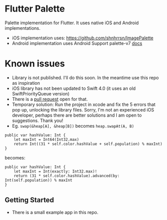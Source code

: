 # Flutter Palette

Palette implementation for Flutter. It uses native iOS and Android implementations.

- iOS implementation uses: https://github.com/shnhrrsn/ImagePalette
- Android implementation uses Android Support palette-v7 [docs](https://developer.android.com/reference/android/support/v7/graphics/Palette)

# Known issues
- Library is not published. I'll do this soon. In the meantime use this repo as inspiration
- iOS library has not been updated to Swift 4.0 (it uses an old SwiftPriorityQueue version)
 - There is a [pull request](https://github.com/shnhrrsn/ImagePalette/pull/7) open for that.
 - Temporary solution: Run the project in xcode and fix the 5 errors that pop up, unlocking the library files. Sorry, I'm not an experienced iOS developer, perhaps there are better solutions and I am open to suggestions. Thank you!
 - Eg. `swap(&heap[A], &heap[B])` becomes `heap.swapAt(A, B)`

```
public var hashValue: Int {
    let maxInt = Int64(Int32.max)
    return Int((31 * self.color.hashValue + self.population) % maxInt)
}
```
becomes:
```
public var hashValue: Int {
    let maxInt = Int(exactly: Int32.max)!
    return (31 * self.color.hashValue).advanced(by: Int(self.population)) % maxInt
}
```

## Getting Started

- There is a small example app in this repo.